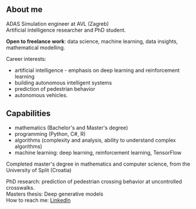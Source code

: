 ## About me
ADAS Simulation engineer at AVL (Zagreb) <br>
Artificial intelligence researcher and PhD student. <br>

**Open to freelance work**: data science, machine learning, data insights, mathematical modelling. <br>

Career interests:
- artificial intelligence - emphasis on deep learning and reinforcement learning
- building autonomous intelligent systems
- prediction of pedestrian behavior
- autonomous vehicles. <br>

## Capabilities
- mathematics (Bachelor's and Master's degree)
- programming (Python, C#, R)
- algorithms (complexity and analysis, ability to understand complex algorithms)
- machine learning: deep learning, reinforcement learning, TensorFlow <br>

Completed master's degree in mathematics and computer science, from the University of Split (Croatia) <br>

PhD research: prediction of pedestrian crossing behavior at uncontrolled crosswalks. <br>
Masters thesis: Deep generative models <br>
How to reach me: [LinkedIn](https://hr.linkedin.com/in/mate-%C4%87ori%C4%87) <br>
<!--
**mcoric96/mcoric96** is a ✨ _special_ ✨ repository because its `README.md` (this file) appears on your GitHub profile.
